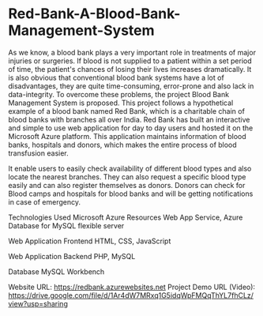 # Red-Bank-A-Blood-Bank-Management-System
As we know, a blood bank plays a very important role in treatments of major injuries or surgeries. If blood is not supplied to a patient within a set period of time, the patient's chances of losing their lives increases dramatically. It is also obvious that conventional blood bank systems have a lot of disadvantages, they are quite time-consuming, error-prone and also lack in data-integrity. To overcome these problems, the project Blood Bank Management System is proposed.
This project follows a hypothetical example of a blood bank named Red Bank, which is a charitable chain of blood banks with branches all over India. Red Bank has built an interactive and simple to use web application for day to day users and hosted it on the Microsoft Azure platform. This application maintains information of blood banks, hospitals and donors, which makes the entire process of blood transfusion easier.

It enable users to easily check availability of different blood types and also locate the nearest branches. They can also request a specific blood type easily and can also register themselves as donors. Donors can check for Blood camps and hospitals for blood banks and will be getting notifications in case of emergency.

Technologies Used
Microsoft Azure Resources
Web App Service, Azure Database for MySQL flexible server

Web Application Frontend
HTML, CSS, JavaScript

Web Application Backend
PHP, MySQL

Database
MySQL Workbench

Website URL: https://redbank.azurewebsites.net
Project Demo URL (Video): https://drive.google.com/file/d/1Ar4dW7MRxq1G5idqWpFMQqThYL7fhCLz/view?usp=sharing

